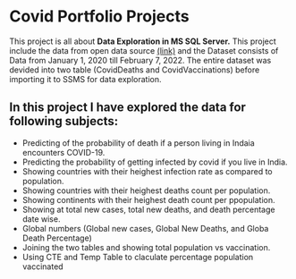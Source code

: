 # Covid Portfolio Projects
This project is all about **Data Exploration in MS SQL Server.** This project include the data from open data source [(link)](https://ourworldindata.org/covid-deaths) 
and the Dataset consists of Data from January 1, 2020 till February 7, 2022.
The entire dataset was devided into two table (CovidDeaths and CovidVaccinations) before importing it to SSMS for data exploration.

## In this project I have explored the data for following subjects:
* Predicting of the probability of death if a person living in Indaia encounters COVID-19.
* Predicting the probability of getting infected by covid if you live in India.
* Showing countries with their heighest infection rate as compared to population.
* Showing countries with their heighest deaths count per population.
* Showing continents with their heighest death count per ppopulation.
* Showing at total new cases, total new deaths, and death percentage date wise.
* Global numbers (Global new cases, Global New Deaths, and Globa Death Percentage)
* Joining the two tables and showing total population vs vaccination.
* Using CTE and Temp Table to claculate percentage population vaccinated 
